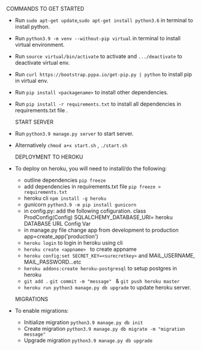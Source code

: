    COMMANDS TO GET STARTED
* Run `sudo apt-get update`,`sudo apt-get install python3.6` in terminal to install python.
* Run `python3.9 -m venv --without-pip virtual` in terminal to install virtual environment.
* Run `source virtual/bin/activate` to activate and `.../deactivate` to deactivate virtual env.
* Run `curl https://bootstrap.pypa.io/get-pip.py | python` to install pip in virtual env.
* Run `pip install <packagename>` to install other dependencies.
* Run `pip install -r requirements.txt` to install all dependencies in requirements.txt file .

   START SERVER
* Run `python3.9 manage.py server` to start server.
* Alternatively `chmod a+x start.sh` , `./start.sh`
   
   DEPLOYMENT TO HEROKU
* To deploy on heroku, you will need to install/do the following:
   - outline dependencies `pip freeze`  
   - add dependencies in requirements.txt file `pip freeze > requirements.txt`
   - heroku cli `npm install -g heroku`
   - gunicorn  `python3.9 -m pip install gunicorn`
   - in config.py: add the following cofiguration.
     class ProdConfig(Config) 
         SQLALCHEMY_DATABASE_URI= heroku DATABASE URL Config Var
   - in manage.py file change app from development to production
         app=create_app('production') 
   - `heroku login` to login in heroku using cli
   - `heroku create <appname> ` to create appname
   - `heroku config:set SECRET_KEY=<surecretkey>` and MAIL_USERNAME, MAIL_PASSWORD...etc 
   - `heroku addons:create heroku-postgresql`  to setup postgres in heroku
   - `git add .` `git commit -m "message" ` & `git push heroku master`       
   - `heroku run python3 manage.py db upgrade` to update heroku server.

   MIGRATIONS 
* To enable migrations:
   - Initialize migration `python3.9 manage.py db init`
   - Create migration `python3.9 manage.py db migrate -m "migration message"`  
   - Upgrade migration `python3.9 manage.py db upgrade` 
